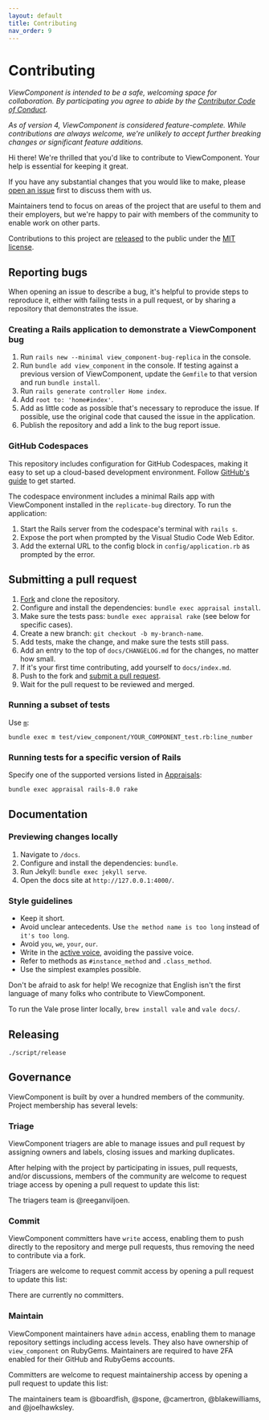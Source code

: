 ```yaml
---
layout: default
title: Contributing
nav_order: 9
---
```


# Contributing

_ViewComponent is intended to be a safe, welcoming space for collaboration. By participating you agree to abide by the [Contributor Code of Conduct](CODE_OF_CONDUCT.md)._

_As of version 4, ViewComponent is considered feature-complete. While contributions are always welcome, we're unlikely to accept further breaking changes or significant feature additions._

Hi there! We're thrilled that you'd like to contribute to ViewComponent. Your help is essential for keeping it great.

If you have any substantial changes that you would like to make, please [open an issue](http://github.com/viewcomponent/view_component/issues/new) first to discuss them with us.

Maintainers tend to focus on areas of the project that are useful to them and their employers, but we're happy to pair with members of the community to enable work on other parts.

Contributions to this project are [released](https://help.github.com/articles/github-terms-of-service/#6-contributions-under-repository-license) to the public under the [MIT license](https://github.com/viewcomponent/view_component/blob/main/LICENSE.txt).

## Reporting bugs

When opening an issue to describe a bug, it's helpful to provide steps to reproduce it, either with failing tests in a pull request, or by sharing a repository that demonstrates the issue.

### Creating a Rails application to demonstrate a ViewComponent bug

1. Run `rails new --minimal view_component-bug-replica` in the console.
2. Run `bundle add view_component` in the console. If testing against a previous version of ViewComponent, update the `Gemfile` to that version and run `bundle install`.
3. Run `rails generate controller Home index`.
4. Add `root to: 'home#index'`.
5. Add as little code as possible that's necessary to reproduce the issue. If possible, use the original code that caused the issue in the application.
6. Publish the repository and add a link to the bug report issue.

### GitHub Codespaces

This repository includes configuration for GitHub Codespaces, making it easy to set up a cloud-based development environment. Follow [GitHub's guide](https://docs.github.com/en/codespaces/developing-in-codespaces/creating-a-codespace#creating-a-codespace) to get started.

The codespace environment includes a minimal Rails app with ViewComponent installed in the `replicate-bug` directory. To run the application:

1. Start the Rails server from the codespace's terminal with `rails s`.
2. Expose the port when prompted by the Visual Studio Code Web Editor.
3. Add the external URL to the config block in `config/application.rb` as prompted by the error.

## Submitting a pull request

1. [Fork](https://github.com/viewcomponent/view_component/fork) and clone the repository.
1. Configure and install the dependencies: `bundle exec appraisal install`.
2. Make sure the tests pass: `bundle exec appraisal rake` (see below for specific cases).
3. Create a new branch: `git checkout -b my-branch-name`.
4. Add tests, make the change, and make sure the tests still pass.
5. Add an entry to the top of `docs/CHANGELOG.md` for the changes, no matter how small.
6. If it's your first time contributing, add yourself to `docs/index.md`.
7. Push to the fork and [submit a pull request](https://github.com/viewcomponent/view_component/compare).
8. Wait for the pull request to be reviewed and merged.

### Running a subset of tests

Use [`m`](https://rubygems.org/gems/m):

```command
bundle exec m test/view_component/YOUR_COMPONENT_test.rb:line_number
```

### Running tests for a specific version of Rails

Specify one of the supported versions listed in [Appraisals](https://github.com/viewcomponent/view_component/blob/main/Appraisals):

```command
bundle exec appraisal rails-8.0 rake
```

## Documentation

### Previewing changes locally

1. Navigate to `/docs`.
1. Configure and install the dependencies: `bundle`.
1. Run Jekyll: `bundle exec jekyll serve`.
1. Open the docs site at `http://127.0.0.1:4000/`.

### Style guidelines

- Keep it short.
- Avoid unclear antecedents. Use `the method name is too long` instead of `it's too long`.
- Avoid `you`, `we`, `your`, `our`.
- Write in the [active voice](https://writing.wisc.edu/handbook/style/ccs_activevoice/), avoiding the passive voice.
- Refer to methods as `#instance_method` and `.class_method`.
- Use the simplest examples possible.

Don't be afraid to ask for help! We recognize that English isn't the first language of many folks who contribute to ViewComponent.

To run the Vale prose linter locally, `brew install vale` and `vale docs/`.

## Releasing

`./script/release`

## Governance

ViewComponent is built by over a hundred members of the community. Project membership has several levels:

### Triage

ViewComponent triagers are able to manage issues and pull request by assigning owners and labels, closing issues and marking duplicates.

After helping with the project by participating in issues, pull requests, and/or discussions, members of the community are welcome to request triage access by opening a pull request to update this list:

The triagers team is @reeganviljoen.

### Commit

ViewComponent committers have `write` access, enabling them to push directly to the repository and merge pull requests, thus removing the need to contribute via a fork.

Triagers are welcome to request commit access by opening a pull request to update this list:

There are currently no committers.

### Maintain

ViewComponent maintainers have `admin` access, enabling them to manage repository settings including access levels. They also have ownership of `view_component` on RubyGems. Maintainers are required to have 2FA enabled for their GitHub and RubyGems accounts.

Committers are welcome to request maintainership access by opening a pull request to update this list:

The maintainers team is @boardfish, @spone, @camertron, @blakewilliams, and @joelhawksley.
